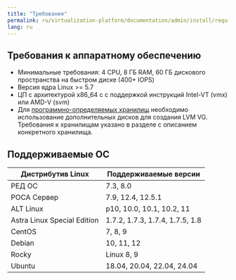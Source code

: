 ```yaml
---
title: "Требования"
permalink: ru/virtualization-platform/documentation/admin/install/requirements.html
lang: ru
---
```


## Требования к аппаратному обеспечению

- Минимальные требования: 4 CPU, 8 ГБ RAM, 60 ГБ дискового пространства на быстром диске (400+ IOPS)
- Версия ядра Linux >= 5.7
- ЦП с архитектурой x86_64 c с поддержкой инструкций Intel-VT (vmx) или AMD-V (svm)
- Для [программно-определяемых хранилищ](../platform-management/storage/supported-storage.html) необходимо использование дополнительных дисков для создания LVM VG. Требования к хранилищам указано в разделе с описанием конкретного хранилища.


## Поддерживаемые ОС

| Дистрибутив Linux           | Поддерживаемые версии           |
| --------------------------- | ------------------------------- |
| РЕД ОС                      | 7.3, 8.0                        |
| РОСА Сервер                 | 7.9, 12.4, 12.5.1               |
| ALT Linux                   | p10, 10.0, 10.1, 10.2, 11       |
| Astra Linux Special Edition | 1.7.2, 1.7.3, 1.7.4, 1.7.5, 1.8 |
| CentOS                      | 7, 8, 9                         |
| Debian                      | 10, 11, 12                      |
| Rocky                       | Linux 8, 9                      |
| Ubuntu                      | 18.04, 20.04, 22.04, 24.04      |
